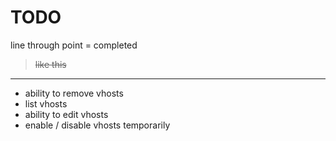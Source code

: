 # TODO

line through point = completed
> ~~like this~~

-------------

* ability to remove vhosts
* list vhosts
* ability to edit vhosts
* enable / disable vhosts temporarily
